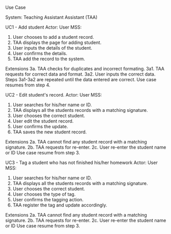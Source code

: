 Use Case

System: Teaching Assistant Assistant (TAA)

UC1 - Add student
Actor: User
MSS:

1. User chooses to add a student record.
2. TAA displays the page for adding student.
3. User inputs the details of the student.
4. User confirms the details.
5. TAA add the record to the system.

Extensions
3a. TAA checks for duplicates and incorrect formating.
3a1. TAA requests for correct data and format.
3a2. User inputs the correct data.
Steps 3a1-3a2 are repeated until the data entered are correct.
Use case resumes from step 4.

UC2 - Edit student's record.
Actor: User
MSS:

1. User searches for his/her name or ID.
2. TAA displays all the students records with a matching signature.
3. User chooses the correct student.
4. User edit the student record.
5. User confirms the update.
6. TAA saves the new student record.

Extensions
2a. TAA cannot find any student record with a matching signature.
2b. TAA requests for re-enter.
2c. User re-enter the student name or ID
Use case resume from step 3.

UC3 - Tag a student who has not finished his/her homework
Actor: User
MSS:

1. User searches for his/her name or ID.
2. TAA displays all the students records with a matching signature.
3. User chooses the correct student.
4. User chooses the type of tag.
5. User confirms the tagging action.
6. TAA register the tag and update accordingly.

Extensions
2a. TAA cannot find any student record with a matching signature.
2b. TAA requests for re-enter.
2c. User re-enter the student name or ID
Use case resume from step 3.
